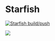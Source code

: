 # Starfish
[![Starfish build/push](https://github.com/starfishgame/starfish/actions/workflows/starfish-docker-workflow.yml/badge.svg)](https://github.com/starfishgame/starfish/actions/workflows/starfish-docker-workflow.yml)


![](https://www.starfish.cool/images/logo.svg)
